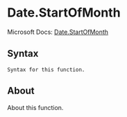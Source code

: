 ---
---

# Date.StartOfMonth

Microsoft Docs: [Date.StartOfMonth](https://docs.microsoft.com/en-us/powerquery-m/date-startofmonth)

## Syntax

```powerquery-m
Syntax for this function.
```

## About

About this function.

